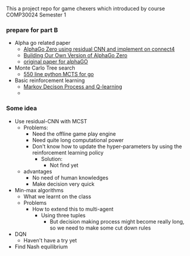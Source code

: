 This a project repo for game chexers which introduced by course COMP30024 Semester 1

### prepare for part B

- Alpha go related paper
  - [AlphaGo Zero using residual CNN and implement on connect4](<https://medium.com/applied-data-science/how-to-build-your-own-alphazero-ai-using-python-and-keras-7f664945c188>)
  - [Building Our Own Version of AlphaGo Zero](<https://medium.com/rossum/building-our-own-version-of-alphago-zero-b918642bd2b5>)
  - [original paper for alphaGO](<https://www.nature.com/articles/nature24270.epdf?author_access_token=VJXbVjaSHxFoctQQ4p2k4tRgN0jAjWel9jnR3ZoTv0PVW4gB86EEpGqTRDtpIz-2rmo8-KG06gqVobU5NSCFeHILHcVFUeMsbvwS-lxjqQGg98faovwjxeTUgZAUMnRQ>)
- Monte Carlo Tree search
  - [550 line python MCTS for go](<https://github.com/pasky/michi>)
- Basic reinforcement learning
  - [Markov Decison Process and Q-learning](<https://itnext.io/reinforcement-learning-with-q-tables-5f11168862c8>)
  - 



### Some idea

- Use residual-CNN with MCST
  - Problems:
    - Need the offline game play engine
    - Need quite long computational power
    - Don't know how to update the hyper-parameters by using the reinforcement learning policy
      - Solution:
        - Not find yet
  - advantages
    - No need of human knowledges
    - Make decision very quick
- Min-max algorithms
  - What we learnt on the class
  - Problems
    - How to extend this to multi-agent
      - Using three tuples
        - But decision making process might become really long, so we need to make some cut down rules
- DQN
  - Haven't have a try yet
- Find Nash equilibrium